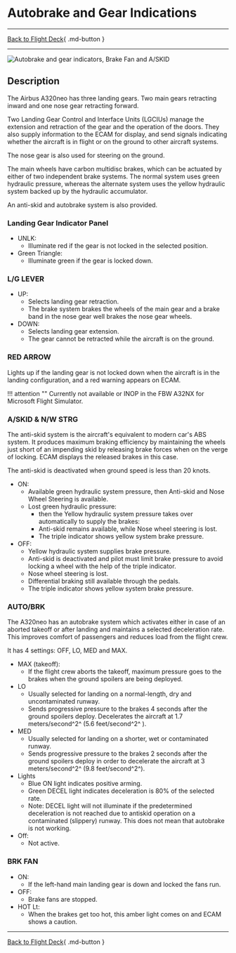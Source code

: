 # Autobrake and Gear Indications

---

[Back to Flight Deck](../index.md){ .md-button }

---

![Autobrake and gear indicators, Brake Fan and A/SKID](../../../assets/a32nx-briefing/front/Autobrake-gear.jpg "Autobrake and gear indicators, Brake Fan and A/SKID")

## Description

The Airbus A320neo has three landing gears. Two main gears retracting inward and one nose gear retracting forward.

Two Landing Gear Control and Interface Units (LGCIUs) manage the extension and retraction of the gear and the operation of the doors. They also supply information to the ECAM for display, and send signals indicating whether the aircraft is in flight or on the ground to other aircraft systems.

The nose gear is also used for steering on the ground.

The main wheels have carbon multidisc brakes, which can be actuated by either of two independent brake systems.
The normal system uses green hydraulic pressure, whereas the alternate system uses the yellow hydraulic system backed up by the hydraulic accumulator.

An anti-skid and autobrake system is also provided.

### Landing Gear Indicator Panel

- UNLK:
    - Illuminate red if the gear is not locked in the selected position.
- Green Triangle:
    - Illuminate green if the gear is locked down.

### L/G LEVER

- UP:
    - Selects landing gear retraction.
    - The brake system brakes the wheels of the main gear and a brake band in the nose gear well brakes the nose gear wheels.
- DOWN:
    - Selects landing gear extension.
    - The gear cannot be retracted while the aircraft is on the ground.

### RED ARROW

Lights up if the landing gear is not locked down when the aircraft is in the landing configuration, and a red warning appears on ECAM.

!!! attention ""
    Currently not available or INOP in the FBW A32NX for Microsoft Flight Simulator.

### A/SKID & N/W STRG

The anti-skid system is the aircraft's equivalent to modern car's ABS system. It produces maximum braking efficiency by maintaining the wheels just short of an impending skid by releasing brake forces when on the verge of locking. ECAM displays the released brakes in this case.

The anti-skid is deactivated when ground speed is less than 20 knots.

- ON:
    - Available green hydraulic system pressure, then Anti-skid and Nose Wheel Steering is available.
    - Lost green hydraulic pressure:
        - then the Yellow hydraulic system pressure takes over automatically to supply the brakes:
        - Anti-skid remains available, while Nose wheel steering is lost.
        - The triple indicator shows yellow system brake pressure.
- OFF:
    - Yellow hydraulic system supplies brake pressure.
    - Anti-skid is deactivated and pilot must limit brake pressure to avoid locking a wheel with the help of the triple indicator.
    - Nose wheel steering is lost.
    - Differential braking still available through the pedals.
    - The triple indicator shows yellow system brake pressure.

### AUTO/BRK

The A320neo has an autobrake system which activates either in case of an aborted takeoff or after landing and maintains a selected deceleration rate. This improves comfort of passengers and reduces load from the flight crew.

It has 4 settings: OFF, LO, MED and MAX.

- MAX (takeoff):
    - If the flight crew aborts the takeoff, maximum pressure goes to the brakes when the ground spoilers are being deployed.
- LO
    - Usually selected for landing on a normal-length, dry and uncontaminated runway.
    - Sends progressive pressure to the brakes 4 seconds after the ground spoilers deploy. Decelerates the aircraft at 1.7 meters/second^2^ (5.6 feet/second^2^ ).
- MED
    - Usually selected for landing on a shorter, wet or contaminated runway.
    - Sends progressive pressure to the brakes 2 seconds after the ground spoilers deploy in order to decelerate the aircraft at 3 meters/second^2^ (9.8 feet/second^2^).
- Lights
    - Blue ON light indicates positive arming.
    - Green DECEL light indicates deceleration is 80% of the selected rate.
    - Note: DECEL light will not illuminate if the predetermined deceleration is not reached due to antiskid operation on a contaminated (slippery) runway. This does not mean that autobrake is not working.
- Off:
    - Not active.

### BRK FAN

- ON:
    - If the left-hand main landing gear is down and locked the fans run.
- OFF:
    - Brake fans are stopped.
- HOT Lt:
    - When the brakes get too hot, this amber light comes on and ECAM shows a caution.

---

[Back to Flight Deck](../index.md){ .md-button }
